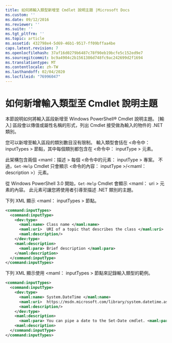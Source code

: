 ```yaml
---
title: 如何將輸入類型新增至 Cmdlet 說明主題 |Microsoft Docs
ms.custom: ''
ms.date: 09/12/2016
ms.reviewer: ''
ms.suite: ''
ms.tgt_pltfrm: ''
ms.topic: article
ms.assetid: 432798e4-5d69-46b1-9517-ff09bffaa4be
caps.latest.revision: 7
ms.openlocfilehash: 37af16d0279b6487c78f90eb19bcfe5c152ed9e7
ms.sourcegitcommit: bc9a4904c2b1561386d748fc9ac242699d2f1694
ms.translationtype: MT
ms.contentlocale: zh-TW
ms.lasthandoff: 02/04/2020
ms.locfileid: "76996047"
---
```

# <a name="how-to-add-input-types-to-a-cmdlet-help-topic"></a>如何新增輸入類型至 Cmdlet 說明主題

本節說明如何將輸入區段新增至 Windows PowerShell® Cmdlet 說明主題。 [輸入] 區段會以傳值或屬性名稱的形式，列出 Cmdlet 接受做為輸入的物件的 .NET 類別。

您可以新增至輸入區段的類別數目沒有限制。 輸入類型會括在 \<命令中： inputTypes > 節點，其中每個類別都包含在 \<命令中： inputType > 元素。

此架構包含兩個 \<maml：描述 > 每個 \<命令中的元素： inputType > 專案。 不過，`Get-Help` Cmdlet 只會顯示 \<命令的內容： inputType >/\<maml： description >）元素。

從 Windows PowerShell 3.0 開始，`Get-Help` Cmdlet 會顯示 \<maml： uri > 元素的內容。 此元素可讓您將使用者引導至描述 .NET 類別的主題。

下列 XML 顯示 \<maml： inputTypes > 節點。

```xml
<command:inputTypes>
  <command:inputType>
    <dev:type>
      <maml:name> Class name </maml:name>
      <maml:uri>  URI of a topic that describes the class </maml:uri>
      <maml:description/>
    </dev:type>
    <maml:description>
      <maml:para> Brief description </maml:para>
    </maml:description>
  </command:inputType>
</command:inputTypes>
```

下列 XML 顯示使用 \<maml： inputTypes > 節點來記錄輸入類型的範例。

```xml
<command:inputTypes>
  <command:inputType>
    <dev:type>
      <maml:name> System.DateTime </maml:name>
      <maml:uri>  https://msdn.microsoft.com/library/system.datetime.aspx </maml:uri>
      <maml:description/>
    </dev:type>
    <maml:description>
      <maml:para> You can pipe a date to the Set-Date cmdlet. <maml:para>
    <maml:description>
  </command:inputType>
</command:inputTypes>
```